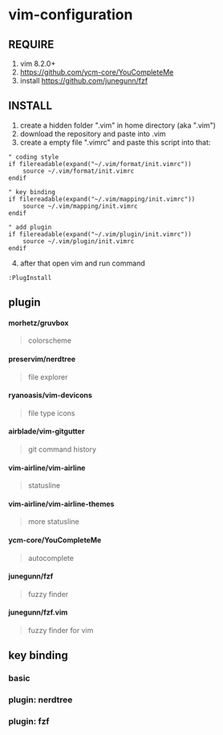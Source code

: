 # vim-configuration
## REQUIRE
1. vim 8.2.0+
2. https://github.com/ycm-core/YouCompleteMe
3. install https://github.com/junegunn/fzf
## INSTALL
1. create a hidden folder ".vim" in home directory (aka ".vim")
2. download the repository and paste into .vim 
3. create a empty file ".vimrc" and paste this script into that:
```
" coding style
if filereadable(expand("~/.vim/format/init.vimrc"))
    source ~/.vim/format/init.vimrc
endif

" key binding
if filereadable(expand("~/.vim/mapping/init.vimrc"))
    source ~/.vim/mapping/init.vimrc 
endif

" add plugin 
if filereadable(expand("~/.vim/plugin/init.vimrc"))
    source ~/.vim/plugin/init.vimrc
endif 
```
4. after that open vim and run command
```
:PlugInstall
```
## plugin
#### morhetz/gruvbox
> colorscheme
#### preservim/nerdtree
> file explorer
#### ryanoasis/vim-devicons
> file type icons
#### airblade/vim-gitgutter
> git command history
#### vim-airline/vim-airline
> statusline
#### vim-airline/vim-airline-themes
> more statusline
#### ycm-core/YouCompleteMe
> autocomplete
#### junegunn/fzf
> fuzzy finder
#### junegunn/fzf.vim
> fuzzy finder for vim
## key binding
### basic
### plugin: nerdtree
### plugin: fzf
